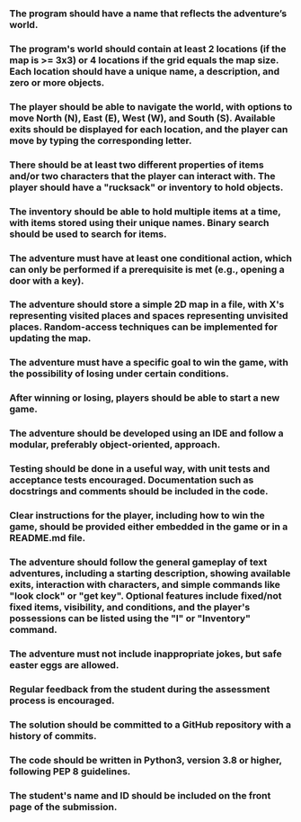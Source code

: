 ### The program should have a name that reflects the adventure’s world.
### The program's world should contain at least 2 locations (if the map is >= 3x3) or 4 locations if the grid equals the map size. Each location should have a unique name, a description, and zero or more objects.
### The player should be able to navigate the world, with options to move North (N), East (E), West (W), and South (S). Available exits should be displayed for each location, and the player can move by typing the corresponding letter.
### There should be at least two different properties of items and/or two characters that the player can interact with. The player should have a "rucksack" or inventory to hold objects.
### The inventory should be able to hold multiple items at a time, with items stored using their unique names. Binary search should be used to search for items.
### The adventure must have at least one conditional action, which can only be performed if a prerequisite is met (e.g., opening a door with a key).
### The adventure should store a simple 2D map in a file, with X's representing visited places and spaces representing unvisited places. Random-access techniques can be implemented for updating the map.
### The adventure must have a specific goal to win the game, with the possibility of losing under certain conditions.
### After winning or losing, players should be able to start a new game.
### The adventure should be developed using an IDE and follow a modular, preferably object-oriented, approach.
### Testing should be done in a useful way, with unit tests and acceptance tests encouraged. Documentation such as docstrings and comments should be included in the code.
### Clear instructions for the player, including how to win the game, should be provided either embedded in the game or in a README.md file.
### The adventure should follow the general gameplay of text adventures, including a starting description, showing available exits, interaction with characters, and simple commands like "look clock" or "get key". Optional features include fixed/not fixed items, visibility, and conditions, and the player's possessions can be listed using the "I" or "Inventory" command.
### The adventure must not include inappropriate jokes, but safe easter eggs are allowed.
### Regular feedback from the student during the assessment process is encouraged.
### The solution should be committed to a GitHub repository with a history of commits.
### The code should be written in Python3, version 3.8 or higher, following PEP 8 guidelines.
### The student's name and ID should be included on the front page of the submission.